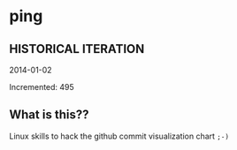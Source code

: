 # ping

## HISTORICAL ITERATION
2014-01-02

Incremented: 495

## What is this?? 
Linux skills to hack the github commit visualization chart `;-)`
